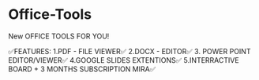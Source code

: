# Office-Tools

New OFFICE TOOLS FOR YOU!

✅FEATURES:
1.PDF - FILE VIEWER✅
2.DOCX - EDITOR✅
3. POWER POINT EDITOR/VIEWER✅
4.GOOGLE SLIDES EXTENTIONS✅
5.INTERRACTIVE BOARD + 3 MONTHS SUBSCRIPTION MIRA✅
